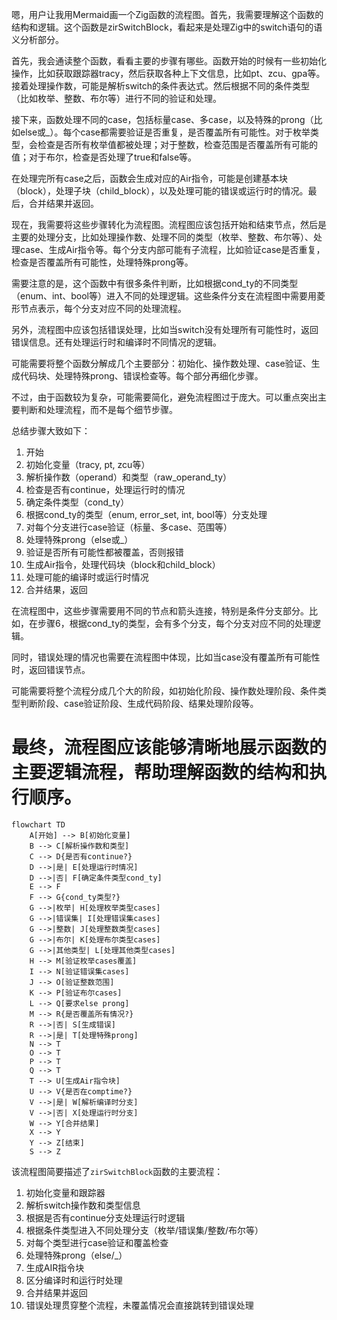 嗯，用户让我用Mermaid画一个Zig函数的流程图。首先，我需要理解这个函数的结构和逻辑。这个函数是zirSwitchBlock，看起来是处理Zig中的switch语句的语义分析部分。

首先，我会通读整个函数，看看主要的步骤有哪些。函数开始的时候有一些初始化操作，比如获取跟踪器tracy，然后获取各种上下文信息，比如pt、zcu、gpa等。接着处理操作数，可能是解析switch的条件表达式。然后根据不同的条件类型（比如枚举、整数、布尔等）进行不同的验证和处理。

接下来，函数处理不同的case，包括标量case、多case，以及特殊的prong（比如else或_）。每个case都需要验证是否重复，是否覆盖所有可能性。对于枚举类型，会检查是否所有枚举值都被处理；对于整数，检查范围是否覆盖所有可能的值；对于布尔，检查是否处理了true和false等。

在处理完所有case之后，函数会生成对应的Air指令，可能是创建基本块（block），处理子块（child_block），以及处理可能的错误或运行时的情况。最后，合并结果并返回。

现在，我需要将这些步骤转化为流程图。流程图应该包括开始和结束节点，然后是主要的处理分支，比如处理操作数、处理不同的类型（枚举、整数、布尔等）、处理case、生成Air指令等。每个分支内部可能有子流程，比如验证case是否重复，检查是否覆盖所有可能性，处理特殊prong等。

需要注意的是，这个函数中有很多条件判断，比如根据cond_ty的不同类型（enum、int、bool等）进入不同的处理逻辑。这些条件分支在流程图中需要用菱形节点表示，每个分支对应不同的处理流程。

另外，流程图中应该包括错误处理，比如当switch没有处理所有可能性时，返回错误信息。还有处理运行时和编译时不同情况的逻辑。

可能需要将整个函数分解成几个主要部分：初始化、操作数处理、case验证、生成代码块、处理特殊prong、错误检查等。每个部分再细化步骤。

不过，由于函数较为复杂，可能需要简化，避免流程图过于庞大。可以重点突出主要判断和处理流程，而不是每个细节步骤。

总结步骤大致如下：

1. 开始
2. 初始化变量（tracy, pt, zcu等）
3. 解析操作数（operand）和类型（raw_operand_ty）
4. 检查是否有continue，处理运行时的情况
5. 确定条件类型（cond_ty）
6. 根据cond_ty的类型（enum, error_set, int, bool等）分支处理
7. 对每个分支进行case验证（标量、多case、范围等）
8. 处理特殊prong（else或_）
9. 验证是否所有可能性都被覆盖，否则报错
10. 生成Air指令，处理代码块（block和child_block）
11. 处理可能的编译时或运行时情况
12. 合并结果，返回

在流程图中，这些步骤需要用不同的节点和箭头连接，特别是条件分支部分。比如，在步骤6，根据cond_ty的类型，会有多个分支，每个分支对应不同的处理逻辑。

同时，错误处理的情况也需要在流程图中体现，比如当case没有覆盖所有可能性时，返回错误节点。

可能需要将整个流程分成几个大的阶段，如初始化阶段、操作数处理阶段、条件类型判断阶段、case验证阶段、生成代码阶段、结果处理阶段等。

最终，流程图应该能够清晰地展示函数的主要逻辑流程，帮助理解函数的结构和执行顺序。
================================================
```mermaid
flowchart TD
    A[开始] --> B[初始化变量]
    B --> C[解析操作数和类型]
    C --> D{是否有continue?}
    D -->|是| E[处理运行时情况]
    D -->|否| F[确定条件类型cond_ty]
    E --> F
    F --> G{cond_ty类型?}
    G -->|枚举| H[处理枚举类型cases]
    G -->|错误集| I[处理错误集cases]
    G -->|整数| J[处理整数类型cases]
    G -->|布尔| K[处理布尔类型cases]
    G -->|其他类型| L[处理其他类型cases]
    H --> M[验证枚举cases覆盖]
    I --> N[验证错误集cases]
    J --> O[验证整数范围]
    K --> P[验证布尔cases]
    L --> Q[要求else prong]
    M --> R{是否覆盖所有情况?}
    R -->|否| S[生成错误]
    R -->|是| T[处理特殊prong]
    N --> T
    O --> T
    P --> T
    Q --> T
    T --> U[生成Air指令块]
    U --> V{是否在comptime?}
    V -->|是| W[解析编译时分支]
    V -->|否| X[处理运行时分支]
    W --> Y[合并结果]
    X --> Y
    Y --> Z[结束]
    S --> Z
``` 

该流程图简要描述了`zirSwitchBlock`函数的主要流程：
1. 初始化变量和跟踪器
2. 解析switch操作数和类型信息
3. 根据是否有continue分支处理运行时逻辑
4. 根据条件类型进入不同处理分支（枚举/错误集/整数/布尔等）
5. 对每个类型进行case验证和覆盖检查
6. 处理特殊prong（else/_）
7. 生成AIR指令块
8. 区分编译时和运行时处理
9. 合并结果并返回
10. 错误处理贯穿整个流程，未覆盖情况会直接跳转到错误处理
